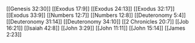 [[Genesis 32:30]]
[[Exodus 17:9]]
[[Exodus 24:13]]
[[Exodus 32:17]]
[[Exodus 33:9]]
[[Numbers 12:7]]
[[Numbers 12:8]]
[[Deuteronomy 5:4]]
[[Deuteronomy 31:14]]
[[Deuteronomy 34:10]]
[[2 Chronicles 20:7]]
[[Job 16:21]]
[[Isaiah 42:8]]
[[John 3:29]]
[[John 11:11]]
[[John 15:14]]
[[James 2:23]]
